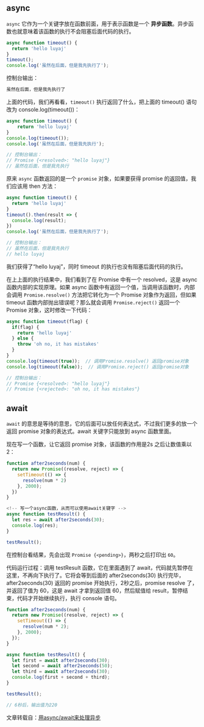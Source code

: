 ## async

`async` 它作为一个关键字放在函数前面，用于表示函数是一个 **异步函数**。异步函数也就意味着该函数的执行不会阻塞后面代码的执行。

```js
async function timeout() {
  return 'hello luyaj'
}
timeout();
console.log('虽然在后面，但是我先执行了');
```

控制台输出：
```bash
虽然在后面，但是我先执行了
```

上面的代码，我们再看看，`timeout()` 执行返回了什么，把上面的 timeout() 语句改为 console.log(timeout())：

```js
async function timeout() {
    return 'hello luyaj'
}
console.log(timeout());
console.log('虽然在后面，但是我先执行');

// 控制台输出：
// Promise {<resolved>: "hello luyaj"}
// 虽然在后面，但是我先执行
```

原来 `async` 函数返回的是一个 `promise` 对象，如果要获得 promise 的返回值，我们应该用 then 方法：

```js
async function timeout() {
  return 'hello luyaj'
}
timeout().then(result => {
  console.log(result);
})
console.log('虽然在后面，但是我先执行了');

// 控制台输出：
// 虽然在后面，但是我先执行
// hello luyaj
```

我们获得了“hello luyaj”，同时 timeout 的执行也没有阻塞后面代码的执行。

在上上面的执行结果中，我们看到了在 Promise 中有一个 resolved，这是 async 函数内部的实现原理。如果 async 函数中有返回一个值，当调用该函数时，内部会调用 `Promise.resolve()` 方法把它转化为一个 Promise 对象作为返回，但如果 timeout 函数内部抛出错误呢？那么就会调用 `Promise.reject()` 返回一个 Promise 对象，这时修改一下代码：

```js
async function timeout(flag) {
  if(flag) {
    return 'hello luyaj'
  } else {
    throw 'oh no, it has mistakes'
  }
}
console.log(timeout(true));  // 调用Promise.resolve() 返回promise对象
console.log(timeout(false));  // 调用Promise.reject() 返回promise对象

// 控制台输出：
// Promise {<resolved>: "hello luyaj"}
// Promise {<rejected>: "oh no, it has mistakes"}
```

## await

`await` 的意思是等待的意思，它的后面可以放任何表达式，不过我们更多的放一个返回 promise 对象的表达式。await 关键字只能放到 async 函数里面。

现在写一个函数，让它返回 promise 对象，该函数的作用是2s 之后让数值乘以2：

```js
function after2seconds(num) {
  return new Promise((resolve, reject) => {
    setTimeout(() => {
      resolve(num * 2)
    }, 2000);
  })
}

<!-- 写一个async函数，从而可以使用await关键字 -->
async function testResult() {
  let res = await after2seconds(30);
  console.log(res);
}

testResult();
```

在控制台看结果，先会出现 `Promise {<pending>}`，两秒之后打印出 `60`。

代码运行过程：调用 testResult 函数，它在里面遇到了 await，代码就先暂停在这里，不再向下执行了。它将会等到后面的 after2seconds(30) 执行完毕，after2seconds(30) 返回的 promise 开始执行，2秒之后，promise resolve 了，并返回了值为 60，这是 await 才拿到返回值 60，然后赋值给 result，暂停结束，代码才开始继续执行，执行 console 语句。

```js
function after2seconds(num) {
  return new Promise((resolve, reject) => {
    setTimeout(() => {
      resolve(num * 2);
    }, 2000);
  });
}

async function testResult() {
  let first = await after2seconds(30);
  let second = await after2seconds(50);
  let third = await after2seconds(30);
  console.log(first + second + third);
}

testResult();

// 6秒后，输出值为220
```

文章转载自：[用async/await来处理异步](https://www.cnblogs.com/SamWeb/p/8417940.html)